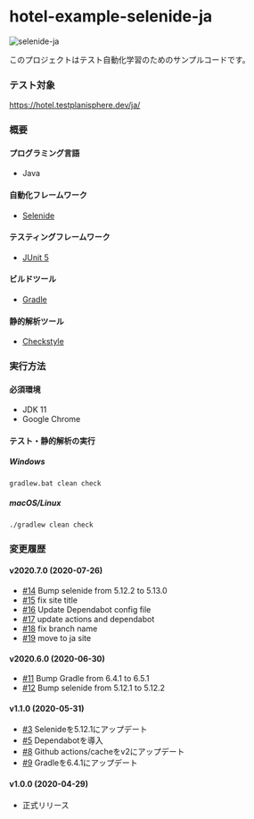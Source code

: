 # hotel-example-selenide-ja

![selenide-ja](https://github.com/testplanisphere/hotel-example-selenide-ja/workflows/selenide-ja/badge.svg)

このプロジェクトはテスト自動化学習のためのサンプルコードです。

### テスト対象

https://hotel.testplanisphere.dev/ja/

### 概要

#### プログラミング言語

* Java

#### 自動化フレームワーク

* [Selenide](https://selenide.org/)

#### テスティングフレームワーク

* [JUnit 5](https://junit.org/junit5/)

#### ビルドツール

* [Gradle](https://gradle.org/)

#### 静的解析ツール

* [Checkstyle](https://checkstyle.sourceforge.io/)

### 実行方法

#### 必須環境

* JDK 11
* Google Chrome

#### テスト・静的解析の実行

##### Windows

```
gradlew.bat clean check
```

##### macOS/Linux

```
./gradlew clean check
```

### 変更履歴

#### v2020.7.0 (2020-07-26)

* [#14](https://github.com/testplanisphere/hotel-example-selenide-ja/pull/14) Bump selenide from 5.12.2 to 5.13.0
* [#15](https://github.com/testplanisphere/hotel-example-selenide-ja/pull/15) fix site title
* [#16](https://github.com/testplanisphere/hotel-example-selenide-ja/pull/16) Update Dependabot config file
* [#17](https://github.com/testplanisphere/hotel-example-selenide-ja/pull/17) update actions and dependabot
* [#18](https://github.com/testplanisphere/hotel-example-selenide-ja/pull/18) fix branch name
* [#19](https://github.com/testplanisphere/hotel-example-selenide-ja/pull/19) move to ja site

#### v2020.6.0 (2020-06-30)

* [#11](https://github.com/testplanisphere/hotel-example-selenide-ja/pull/11) Bump Gradle from 6.4.1 to 6.5.1
* [#12](https://github.com/testplanisphere/hotel-example-selenide-ja/pull/12) Bump selenide from 5.12.1 to 5.12.2

#### v1.1.0 (2020-05-31)

* [#3](https://github.com/testplanisphere/hotel-example-selenide-ja/pull/3) Selenideを5.12.1にアップデート
* [#5](https://github.com/testplanisphere/hotel-example-selenide-ja/pull/5) Dependabotを導入
* [#8](https://github.com/testplanisphere/hotel-example-selenide-ja/pull/8) Github actions/cacheをv2にアップデート
* [#9](https://github.com/testplanisphere/hotel-example-selenide-ja/pull/9) Gradleを6.4.1にアップデート

#### v1.0.0 (2020-04-29)

* 正式リリース
